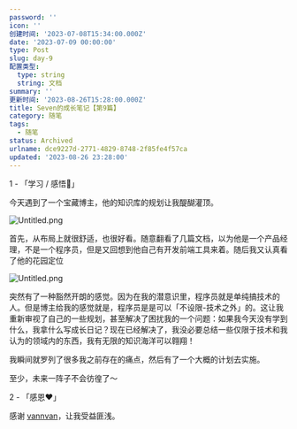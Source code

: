 ```yaml
---
password: ''
icon: ''
创建时间: '2023-07-08T15:34:00.000Z'
date: '2023-07-09 00:00:00'
type: Post
slug: day-9
配置类型:
  type: string
  string: 文档
summary: ''
更新时间: '2023-08-26T15:28:00.000Z'
title: Seven的成长笔记【第9篇】
category: 随笔
tags:
  - 随笔
status: Archived
urlname: dce9227d-2771-4829-8748-2f85fe4f57ca
updated: '2023-08-26 23:28:00'
---
```


1 - 「学习 / 感悟🥕」


今天遇到了一个宝藏博主，他的知识库的规划让我醍醐灌顶。


![Untitled.png](https://image.1874.cool/1874-blog-images/73884c6fa7dcca1cb205362042673fce.png)


首先，从布局上就很舒适，也很好看。随意翻看了几篇文档，以为他是一个产品经理，不是一个程序员，但是又回想到他自己有开发前端工具来着。随后我又认真看了他的花园定位


![Untitled.png](https://image.1874.cool/1874-blog-images/7797771b0e6c17f224d500e7cbe86002.png)


突然有了一种豁然开朗的感觉。因为在我的潜意识里，程序员就是单纯搞技术的人。但是博主给我的感觉就是，程序员是是可以「不设限-技术之外」的。这让我重新审视了自己的一些规划，甚至解决了困扰我的一个问题：如果我今天没有学到什么，我拿什么写成长日记？现在已经解决了，我没必要总结一些仅限于技术和我认为的领域内的东西，我有无限的知识海洋可以翱翔！


我瞬间就罗列了很多我之前存在的痛点，然后有了一个大概的计划去实施。


至少，未来一阵子不会彷徨了～


2 - 「感恩❤️」


感谢 [vannvan](https://www.yuque.com/vannvan)，让我受益匪浅。

